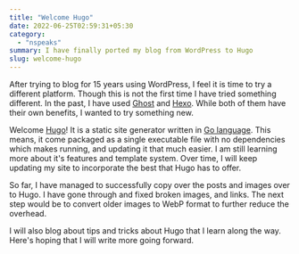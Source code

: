 ```yaml
---
title: "Welcome Hugo"
date: 2022-06-25T02:59:31+05:30
category:
  - "nspeaks"
summary: I have finally ported my blog from WordPress to Hugo
slug: welcome-hugo
---
```


After trying to blog for 15 years using WordPress, I feel it is time to try a different platform. Though this is not the first time I have tried something different. In the past, I have used [Ghost](https://ghost.org/ "Ghost Blogging Platform") and [Hexo](https://hexo.io/ "Hexo Static Site Generator"). While both of them have their own benefits, I wanted to try something new.

Welcome [Hugo](https://gohugo.io "Hugo Static Site Generator")! It is a static site generator written in [Go language](https://go.dev/). This means, it come packaged as a single executable file with no dependencies which makes running, and updating it that much easier. I am still learning more about it's features and template system. Over time, I will keep updating my site to incorporate the best that Hugo has to offer.

So far, I have managed to successfully copy over the posts and images over to Hugo. I have gone through and fixed broken images, and links. The next step would be to convert older images to WebP format to further reduce the overhead.

I will also blog about tips and tricks about Hugo that I learn along the way. Here's hoping that I will write more going forward.
